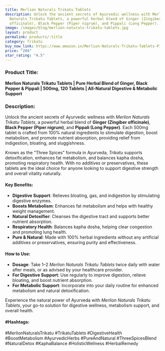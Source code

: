 ```yaml
---
title: Merlion Naturals Trikatu Tablets
description: Unlock the ancient secrets of Ayurvedic wellness with Merlion
  Naturals Trikatu Tablets, a powerful herbal blend of Ginger (Zingiber
  officinale), Black Pepper (Piper nigrum), and Pippali (Long Pepper).
image: /images/blog/merlion-naturals-trikatu-tablets.jpg
layout: product
permalink: products/:title
category: Trikatu
buy_now_link: https://www.amazon.in/Merlion-Naturals-Trikatu-Tablets-Pippali/dp/B08KMRVW3K/ref=sr_1_10?crid=28URIFD9O0F0A&tag=m0150-21
price: "284"
star_rating: "4.5"
---
```

### Product Title:
**Merlion Naturals Trikatu Tablets | Pure Herbal Blend of Ginger, Black Pepper & Pippali | 500mg, 120 Tablets | All-Natural Digestive & Metabolic Support**

### Description:
Unlock the ancient secrets of Ayurvedic wellness with *Merlion Naturals Trikatu Tablets*, a powerful herbal blend of **Ginger (Zingiber officinale)**, **Black Pepper (Piper nigrum)**, and **Pippali (Long Pepper)**. Each 500mg tablet is crafted from 100% natural ingredients to stimulate digestion, boost metabolism, and promote nutrient absorption, providing relief from indigestion, bloating, and sluggishness.

Known as the "Three Spices" formula in Ayurveda, *Trikatu* supports detoxification, enhances fat metabolism, and balances kapha dosha, promoting respiratory health. With no additives or preservatives, these tablets are the ideal choice for anyone looking to support digestive strength and overall vitality naturally.

#### Key Benefits:
- **Digestive Support**: Relieves bloating, gas, and indigestion by stimulating digestive enzymes.
- **Boosts Metabolism**: Enhances fat metabolism and helps with healthy weight management.
- **Natural Detoxifier**: Cleanses the digestive tract and supports better nutrient absorption.
- **Respiratory Health**: Balances kapha dosha, helping clear congestion and promoting lung health.
- **Pure & Natural**: Made with 100% herbal ingredients without any artificial additives or preservatives, ensuring purity and effectiveness.

#### How to Use:
- **Dosage**: Take 1–2 *Merlion Naturals Trikatu Tablets* twice daily with water after meals, or as advised by your healthcare provider.
- **For Digestive Support**: Use regularly to improve digestion, relieve bloating, and boost nutrient absorption.
- **For Metabolic Support**: Incorporate into your daily routine for enhanced metabolism and natural detoxification.

Experience the natural power of Ayurveda with *Merlion Naturals Trikatu Tablets*, your go-to solution for digestive wellness, metabolism support, and overall health.

#### #Hashtags:
#MerlionNaturalsTrikatu #TrikatuTablets #DigestiveHealth #BoostMetabolism #AyurvedicHerbs #PureAndNatural #ThreeSpicesBlend #NaturalDetox #KaphaBalance #HolisticWellness #HerbalRemedy
